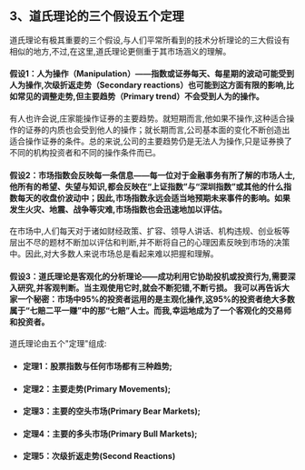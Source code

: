 ## 3、道氏理论的三个假设五个定理

道氏理论有极其重要的三个假设,与人们平常所看到的技术分析理论的三大假设有相似的地方,不过,在这里,道氏理论更侧重于其市场涵义的理解。

#### 假设1：人为操作（Manipulation）——指数或证券每天、每星期的波动可能受到人为操作,次级折返走势（Secondary reactions）也可能到这方面有限的影响,比如常见的调整走势,但主要趋势（Primary trend）不会受到人为的操作。


有人也许会说,庄家能操作证券的主要趋势。就短期而言,他如果不操作,这种适合操作的证券的内质也会受到他人的操作；就长期而言,公司基本面的变化不断创造出适合操作证券的条件。总的来说,公司的主要趋势仍是无法人为操作,只是证券换了不同的机构投资者和不同的操作条件而已。


#### 假设2：市场指数会反映每一条信息——每一位对于金融事务有所了解的市场人士,他所有的希望、失望与知识,都会反映在“上证指数”与“深圳指数”或其他的什么指数每天的收盘价波动中；因此,市场指数永远会适当地预期未来事件的影响。如果发生火灾、地震、战争等灾难,市场指数也会迅速地加以评估。

在市场中,人们每天对于诸如财经政策、扩容、领导人讲话、机构违规、创业板等层出不尽的题材不断加以评估和判断,并不断将自己的心理因素反映到市场的决策中。因此,对大多数人来说市场总是看起来难以把握和理解。

#### 假设3：道氏理论是客观化的分析理论——成功利用它协助投机或投资行为,需要深入研究,并客观判断。当主观使用它时,就会不断犯错,不断亏损。 我可以再告诉大家一个秘密：市场中95%的投资者运用的是主观化操作,这95%的投资者绝大多数属于“七赔二平一赚”中的那“七赔”人士。而我,幸运地成为了一个客观化的交易师和投资者。

道氏理论由五个"定理"组成:

* #### 定理1：股票指数与任何市场都有三种趋势;

* #### 定理2：主要走势(Primary Movements);

* #### 定理3：主要的空头市场(Primary Bear Markets);

* #### 定理4：主要的多头市场(Primary Bull Markets);

* #### 定理5：次级折返走势(Second Reactions)
